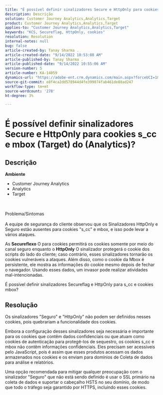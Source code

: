 ```yaml
---
title: "É possível definir sinalizadores Secure e HttpOnly para cookies s_cc e mbox (Target) do (Analytics)?"
description: Descrição
solution: Customer Journey Analytics,Analytics,Target
product: Customer Journey Analytics,Analytics,Target
applies-to: "Customer Journey Analytics,Analytics,Target"
keywords: "KCS, Secureflag, HttpOnly, cookies"
resolution: Resolution
internal-notes: null
bug: false
article-created-by: Tanay Sharma .
article-created-date: "9/14/2022 10:53:08 AM"
article-published-by: Tanay Sharma .
article-published-date: "9/14/2022 10:55:06 AM"
version-number: 5
article-number: KA-14059
dynamics-url: "https://adobe-ent.crm.dynamics.com/main.aspx?forceUCI=1&pagetype=entityrecord&etn=knowledgearticle&id=f8741f6a-1b34-ed11-9db1-002248086735"
source-git-commit: e8f4ca2dd578944d4fe399074fab461de88ad247
workflow-type: tm+mt
source-wordcount: '278'
ht-degree: 3%

---
```


# É possível definir sinalizadores Secure e HttpOnly para cookies s_cc e mbox (Target) do (Analytics)?

## Descrição

<b>Ambiente</b>
- Customer Journey Analytics
- Analytics
- Target



<br><br>Problema/Sintomas<br><br>
A equipe de segurança do cliente observou que os Sinalizadores HttpOnly e Seguro estão ausentes para cookies &quot;s_cc&quot; e mbox, e isso pode levar a vários ataques.

As <b>Secureflexo</b> O para cookies permitirá os cookies somente por meio do canal seguro enquanto o <b>HttpOnly</b> O sinalizador protegerá o cookie dos scripts do lado do cliente; caso contrário, esses sinalizadores tornarão os cookies vulneráveis a ataques. Além disso, como o cookie da Mbox é persistente, ele mostra as informações do cookie mesmo depois de fechar o navegador. Usando esses dados, um invasor pode realizar atividades mal-intencionadas.

É possível definir sinalizadores Secureflag e HttpOnly para s_cc e cookies mbox?


## Resolução


Os sinalizadores &quot;Seguro&quot; e &quot;HttpOnly&quot; não podem ser definidos nesses cookies, pois quebrariam a funcionalidade dos cookies.

Embora a configuração desses sinalizadores seja necessária e importante para os cookies que contêm dados confidenciais ou que atuam como cookies de autenticação para protegê-los de sequestro, os cookies s_cc e mbox não contêm informações confidenciais. Eles precisam ser acessíveis pelo JavaScript, pois é assim que esses produtos acessam os dados armazenados nos cookies e os enviam para domínios de Coleta de dados para análise e relatórios.

Uma opção recomendada para mitigar qualquer preocupação com o sinalizador &quot;Seguro&quot; que não está sendo definido é usar o SSL primário na coleta de dados e suportar o cabeçalho HSTS no seu domínio, de modo que todo o tráfego seja garantido por HTTPS, incluindo esses cookies.

